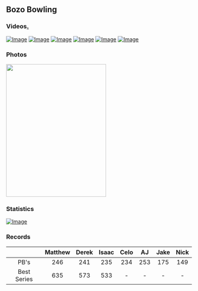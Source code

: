 ## Bozo Bowling

### Videos[.](https://youtube.com/playlist?list=PLTCqfAUDIQXs5qWd2Ikqg7-182fygLEuu)

[![Image](https://i.imgur.com/WMAsuj9.jpg)](https://youtu.be/g8cQKjCX1bs)
[![Image](https://i.imgur.com/g3HK0el.jpg)](https://youtu.be/o7q24rj1a84)
[![Image](https://i.imgur.com/1FUuQ2h.jpg)](https://youtu.be/HtpRShZnUcM)
[![Image](https://i.imgur.com/MVU5eFW.jpg)](https://youtu.be/Sc9FTjJhnxs)
[![Image](https://i.imgur.com/tmZ05Gr.jpg)](https://youtu.be/gdsbWVr0vd8)
[![Image](https://i.imgur.com/DqQD1dl.jpg)](https://youtu.be/gOU6L1i0wnk)

### Photos

<img src="https://i.imgur.com/mF5I7RI.jpg" width="271" height="361">

### Statistics

[![Image](https://i.imgur.com/dvyMZD5.png)](http://www.plotvar.com/line.php?title=Bowling+Averages&yaxis=Score&xvalues=4%2F12%2C+4%2F26%2C+5%2F3%2C+5%2F11%2C+5%2F17%2C+5%2F24%2C+8%2F9&serie1=Isaac&values_serie1=117%2C+119%2C+119%2C+114%2C+118%2C+121%2C+175&serie3=Derek&values_serie3=132%2C+133%2C+122%2C+137%2C+134%2C+131%2C+175+&serie4=AJ&values_serie4=143%2C+150%2C+135%2C+138%2C+138%2C+120%2C+174&serie5=Matt&values_serie5=131%2C+131%2C+117%2C+110%2C+122%2C+122%2C+145&serie6=Celo&values_serie6=135%2C+125%2C+132%2C+156%2C+141%2C+123%2C+155&serie7=Jake&values_serie7=91%2C+107%2C+87%2C+114%2C+93%2C+98%2C+120&serie8=Nick&values_serie8=92%2C+97%2C+110%2C+93%2C+93%2C+121%2C+110)

### Records

‎ | Matthew | Derek | Isaac | Celo | AJ | Jake | Nick |
:-: | :-: | :-: | :-: | :-: | :-: | :-: | :-: |
PB's | 246 | 241 | 235 | 234 | 253 | 175 | 149 |
Best Series | 635 | 573 | 533 | - | - | - | - |
